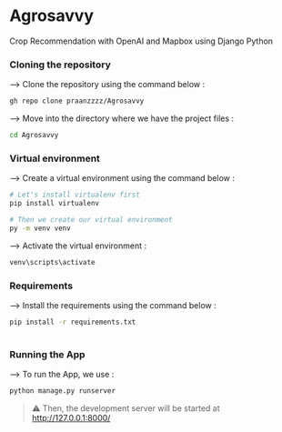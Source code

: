# Agrosavvy
Crop Recommendation with OpenAI and Mapbox using Django Python



### Cloning the repository

--> Clone the repository using the command below :
```bash
gh repo clone praanzzzz/Agrosavvy

```

--> Move into the directory where we have the project files : 
```bash
cd Agrosavvy

```

### Virtual environment
--> Create a virtual environment using the command below :
```bash
# Let's install virtualenv first
pip install virtualenv
```

```bash
# Then we create our virtual environment
py -m venv venv

```

--> Activate the virtual environment :
```bash
venv\scripts\activate

```

### Requirements
--> Install the requirements using the command below :
```bash
pip install -r requirements.txt

```

#

### Running the App

--> To run the App, we use :
```bash
python manage.py runserver


```

> ⚠ Then, the development server will be started at http://127.0.0.1:8000/

#
